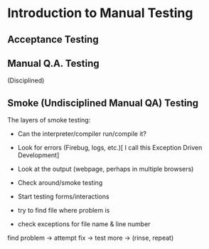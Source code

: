 # Introduction to Manual Testing

## Acceptance Testing

## Manual Q.A. Testing

(Disciplined)

## Smoke (Undisciplined Manual QA) Testing

The layers of smoke testing:

* Can the interpreter/compiler run/compile it?
* Look for errors (Firebug, logs, etc.)[ I call this Exception Driven Development]
* Look at the output (webpage, perhaps in multiple browsers)
* Check around/smoke testing
* Start testing forms/interactions

* try to find file where problem is
* check exceptions for file name & line number


find problem -> attempt fix -> test more -> (rinse, repeat)
